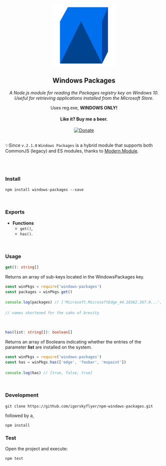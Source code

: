 <div align="center">
<img src="https://raw.githubusercontent.com/igorskyflyer/npm-windows-packages/master/assets/windows-packages.png" alt="Windows Packages - NPM Package" width="200" height="200">
<h2>Windows Packages</h2>

<em>A Node.js module for reading the Packages registry key on Windows 10. Useful for retrieving applications installed from the Microsoft Store.</em>

</div>

<p align="center">
Uses reg.exe, <strong>WINDOWS ONLY!</strong>
</p>

<div align="center">
<h4>Like it? Buy me a beer.</h4>
<a href="https://www.paypal.me/igorskyflyer"><img src="https://img.shields.io/badge/Donate-PayPal-green.svg" alt="Donate"></a>
</div>

<br>

✨Since `v.2.1.0` `Windows Packages` is a hybrid module that supports both CommonJS (legacy) and ES modules, thanks to [Modern Module](https://github.com/igorskyflyer/npm-modern-module).

<br>
<br>

### Install

```shell
npm install windows-packages --save
```

<br>

### Exports

- **Functions**
  - `get()`,<br>
  - `has()`.<br>

 <br>

### Usage

```ts
get(): string[]
```

Returns an array of sub-keys located in the WindowsPackages key.

```js
const winPkgs = require('windows-packages')
const packages = winPkgs.get()

console.log(packages) // ['Microsoft.MicrosoftEdge_44.18362.267.0...', 'Microsoft.Microsoft3DViewer_7.1908.9012.0...',...]

// names shortened for the sake of brevity
```

<br>

```ts
has(list: string[]): boolean[]
```

Returns an array of Booleans indicating whether the entries of the parameter **list** are installed on the system.

```js
const winPkgs = require('windows-packages')
const has = winPkgs.has(['edge', 'foobar', 'mspaint'])

console.log(has) // [true, false, true]
```

<br>

### Development

```shell
git clone https://github.com/igorskyflyer/npm-windows-packages.git
```

followed by a,

```shell
npm install
```

### Test

Open the project and execute:

```shell
npm test
```
